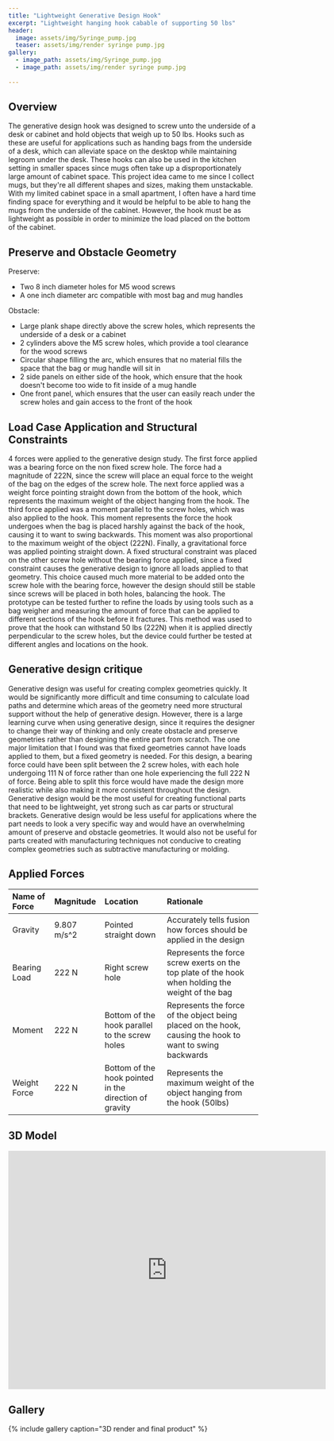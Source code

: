 ```yaml
---
title: "Lightweight Generative Design Hook"
excerpt: "Lightweight hanging hook cabable of supporting 50 lbs"
header:
  image: assets/img/Syringe_pump.jpg
  teaser: assets/img/render syringe pump.jpg
gallery:
  - image_path: assets/img/Syringe_pump.jpg
  - image_path: assets/img/render syringe pump.jpg
   
---
```


## Overview

The generative design hook was designed to screw unto the underside of a desk or cabinet and hold objects that weigh up to 50 lbs. Hooks such as these are useful for applications such as handing bags from the underside of a desk, which can alleviate space on the desktop while maintaining legroom under the desk. These hooks can also be used in the kitchen setting in smaller spaces since mugs often take up a disproportionately large amount of cabinet space. This project idea came to me since I collect mugs, but they're all different shapes and sizes, making them unstackable. With my limited cabinet space in a small apartment, I often have a hard time finding space for everything and it would be helpful to be able to hang the mugs from the underside of the cabinet. However, the hook must be as lightweight as possible in order to minimize the load placed on the bottom of the cabinet. 

## Preserve and Obstacle Geometry

Preserve: 

* Two 8 inch diameter holes for M5 wood screws  
* A one inch diameter arc compatible with most bag and mug handles

Obstacle:

* Large plank shape directly above the screw holes, which represents the underside of a desk or a cabinet  
* 2 cylinders above the M5 screw holes, which provide a tool clearance for the wood screws  
* Circular shape filling the arc, which ensures that no material fills the space that the bag or mug handle will sit in  
* 2 side panels on either side of the hook, which ensure that the hook doesn't become too wide to fit inside of a mug handle  
* One front panel, which ensures that the user can easily reach under the screw holes and gain access to the front of the hook

## Load Case Application and Structural Constraints

4 forces were applied to the generative design study. The first force applied was a bearing force on the non fixed screw hole. The force had a magnitude of 222N, since the screw will place an equal force to the weight of the bag on the edges of the screw hole. The next force applied was a weight force pointing straight down from the bottom of the hook, which represents the maximum weight of the object hanging from the hook. The third force applied was a moment parallel to the screw holes, which was also applied to the hook. This moment represents the force the hook undergoes when the bag is placed harshly against the back of the hook, causing it to want to swing backwards. This moment was also proportional to the maximum weight of the object (222N). Finally, a gravitational force was applied pointing straight down. A fixed structural constraint was placed on the other screw hole without the bearing force applied, since a fixed constraint causes the generative design to ignore all loads applied to that geometry. This choice caused much more material to be added onto the screw hole with the bearing force, however the design should still be stable since screws will be placed in both holes, balancing the hook. The prototype can be tested further to refine the loads by using tools such as a bag weigher and measuring the amount of force that can be applied to different sections of the hook before it fractures. This method was used to prove that the hook can withstand 50 lbs (222N) when it is applied directly perpendicular to the screw holes, but the device could further be tested at different angles and locations on the hook. 

## Generative design critique

Generative design was useful for creating complex geometries quickly. It would be significantly more difficult and time consuming to calculate load paths and determine which areas of the geometry need more structural support without the help of generative design. However, there is a large learning curve when using generative design, since it requires the designer to change their way of thinking and only create obstacle and preserve geometries rather than designing the entire part from scratch. The one major limitation that I found was that fixed geometries cannot have loads applied to them, but a fixed geometry is needed. For this design, a bearing force could have been split between the 2 screw holes, with each hole undergoing 111 N of force rather than one hole experiencing the full 222 N of force. Being able to split this force would have made the design more realistic while also making it more consistent throughout the design. Generative design would be the most useful for creating functional parts that need to be lightweight, yet strong such as car parts or structural brackets. Generative design would be less useful for applications where the part needs to look a very specific way and would have an overwhelming amount of preserve and obstacle geometries. It would also not be useful for parts created with manufacturing techniques not conducive to creating complex geometries such as subtractive manufacturing or molding.   

## Applied Forces

| Name of Force | Magnitude | Location | Rationale |
| :---- | :---- | :---- | :---- |
| Gravity | 9.807 m/s^2 | Pointed straight down | Accurately tells fusion how forces should be applied in the design |
| Bearing Load | 222 N | Right screw hole | Represents the force screw exerts on the top plate of the hook when holding the weight of the bag |
| Moment | 222 N | Bottom of the hook parallel to the screw holes | Represents the force of the object being placed on the hook, causing the hook to want to swing backwards |
| Weight Force | 222 N | Bottom of the hook pointed in the direction of gravity | Represents the maximum weight of the object hanging from the hook (50lbs) |

## 3D Model

<iframe src="https://vanderbilt643.autodesk360.com/shares/public/SH286ddQT78850c0d8a48bf3b11b8c7c97be?mode=embed" width="640" height="480" allowfullscreen="true" webkitallowfullscreen="true" mozallowfullscreen="true"  frameborder="0"></iframe>

## Gallery

{% include gallery caption="3D render and final product" %}

